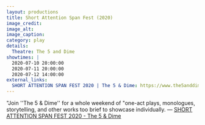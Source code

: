 ```yaml
---
layout: productions
title: Short Attention Span Fest (2020)
image_credit: 
image_alt:
image_caption:
category: play
details:
  Theatre: The 5 and Dime
showtimes: |
  2020-07-10 20:00:00
  2020-07-11 20:00:00
  2020-07-12 14:00:00
external_links:
  SHORT ATTENTION SPAN FEST 2020 | The 5 & Dime: https://www.the5anddime.org/short-attention-span-2020/
---
```

"Join ''The 5 & Dime'' for a whole weekend of "one-act plays, monologues, storytelling, and other works too brief to showcase individually. — [SHORT ATTENTION SPAN FEST 2020 - The 5 & Dime](https://www.the5anddime.org/short-attention-span-2020/)
